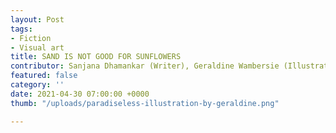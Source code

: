 ```yaml
---
layout: Post
tags:
- Fiction
- Visual art
title: SAND IS NOT GOOD FOR SUNFLOWERS
contributor: Sanjana Dhamankar (Writer), Geraldine Wambersie (Illustrator)
featured: false
category: ''
date: 2021-04-30 07:00:00 +0000
thumb: "/uploads/paradiseless-illustration-by-geraldine.png"

---
```

